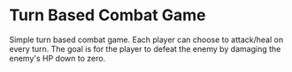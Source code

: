 # Turn Based Combat Game
Simple turn based combat game. Each player can choose to attack/heal on every turn. The goal is for the player to defeat the enemy by damaging the enemy's HP down to zero.
